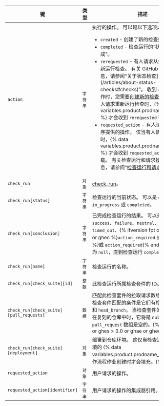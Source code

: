 | 键                                       | 类型    | 描述                                                                                                                                                                                                                         |
| --------------------------------------- | ----- | -------------------------------------------------------------------------------------------------------------------------------------------------------------------------------------------------------------------------- |
| `action`                                | `字符串` | 执行的操作。 可以是以下选项之一： <ul><li> `created` - 创建了新的检查运行。</li><li> `completed` - 检查运行的“状态”为“已完成”。</li><li> `rerequested` - 有人请求从拉取请求 UI 重新运行检查。 有关 GitHub UI 的更多信息，请参阅“关于状态检查](/articles/about-status-checks#checks)”。 收到 `rerequested` 操作时，您需要[创建新的检查运行](/rest/reference/checks#create-a-check-run)。 仅当有人请求重新运行检查时，{% data variables.product.prodname_github_app %} 才会收到 `rerequested` 有效负载。</li><li> `requested_action` - 有人请求执行应用程序提供的操作。 仅当有人请求执行操作时，{% data variables.product.prodname_github_app %} 才会收到 `requested_action` 有效负载。 有关检查运行和请求操作的更多信息，请参阅“[检查运行和请求操作](/rest/reference/checks#check-runs-and-requested-actions)”。</li></ul>                                                                                                                                                                                 |
| `check_run`                             | `对象`  | [check_run](/rest/reference/checks#get-a-check-run)。                                                                                                                                                                       |
| `check_run[status]`                     | `字符串` | 检查运行的当前状态。 可以是 `queued`、`in_progress` 或 `completed`。                                                                                                                                                                       |
| `check_run[conclusion]`                 | `字符串` | 已完成检查运行的结果。 可以是以下项之一：`success`、`failure`、`neutral`、`cancelled`、`timed_out`、{% ifversion fpt or ghes or ghae or ghec %}`action_required` 或 `stale`{% else %}或 `action_required`{% endif %}。 此值将为 `null`，直到检查运行 `completed`。 |
| `check_run[name]`                       | `字符串` | 检查运行的名称。                                                                                                                                                                                                                   |
| `check_run[check_suite][id]`            | `整数`  | 此检查运行所属检查套件的 ID。                                                                                                                                                                                                           |
| `check_run[check_suite][pull_requests]` | `数组`  | 匹配此检查套件的拉取请求数组。 拉取请求与检查套件匹配的条件是它们有相同的 `head_sha` 和 `head_branch`。 当检查套件的 `head_brant` 在复刻的仓库中时，它将是 `null` 并且 `pull_request` 数组是空的。{% ifversion fpt or ghes > 3.0 or ghae or ghec %}
| `check_run[check_suite][deployment]`    | `对象`  | 部署到仓库环境。 这仅当检查运行是由引用环境的 {% data variables.product.prodname_actions %} 工作流程作业创建时才会填充。{% endif %}
| `requested_action`                      | `对象`  | 用户请求的操作。                                                                                                                                                                                                                   |
| `requested_action[identifier]`          | `字符串` | 用户请求的操作的集成器引用。                                                                                                                                                                                                             |
